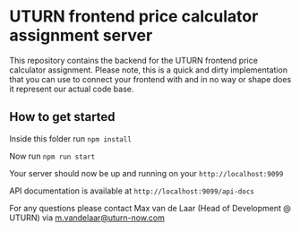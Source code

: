 # UTURN frontend price calculator assignment server

This repository contains the backend for the UTURN frontend price calculator assignment. 
Please note, this is a quick and dirty implementation that you can use to connect your frontend with and in no way or shape does it represent our actual code base. 

## How to get started

Inside this folder run `npm install`

Now run `npm run start`

Your server should now be up and running on your `http://localhost:9099`

API documentation is available at `http://localhost:9099/api-docs`

For any questions please contact Max van de Laar (Head of Development @ UTURN) via m.vandelaar@uturn-now.com